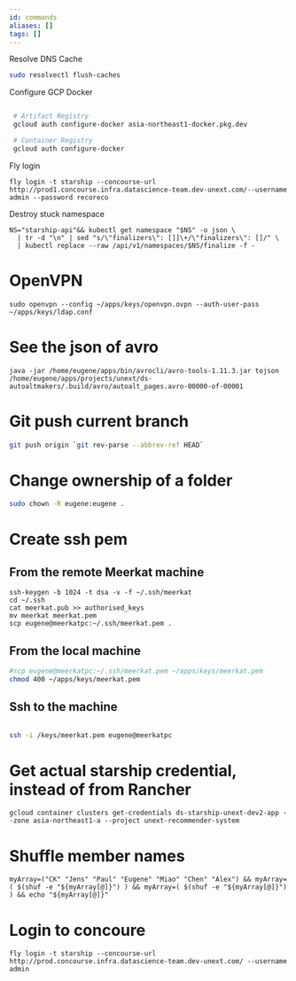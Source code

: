 ```yaml
---
id: commands
aliases: []
tags: []
---
```

Resolve DNS Cache
```bash
sudo resolvectl flush-caches
```

Configure GCP Docker
```bash

 # Artifact Registry
 gcloud auth configure-docker asia-northeast1-docker.pkg.dev

 # Container Registry
 gcloud auth configure-docker
```


Fly login
```
fly login -t starship --concourse-url http://prod1.concourse.infra.datascience-team.dev-unext.com/--username admin --password recoreco
```


Destroy stuck namespace

```
NS="starship-api"&& kubectl get namespace "$NS" -o json \
  | tr -d "\n" | sed "s/\"finalizers\": []]\+/\"finalizers\": []/" \
  | kubectl replace --raw /api/v1/namespaces/$NS/finalize -f -
```

# OpenVPN
```
sudo openvpn --config ~/apps/keys/openvpn.ovpn --auth-user-pass ~/apps/keys/ldap.conf 
```


# See the json of avro
```
java -jar /home/eugene/apps/bin/avrocli/avro-tools-1.11.3.jar tojson /home/eugene/apps/projects/unext/ds-autoaltmakers/.build/avro/autoalt_pages.avro-00000-of-00001
```


# Git push current branch

```bash
git push origin `git rev-parse --abbrev-ref HEAD`
```

# Change ownership of a folder

```bash
sudo chown -R eugene:eugene . 
```

# Create ssh pem

## From the remote Meerkat machine
```
ssh-keygen -b 1024 -t dsa -v -f ~/.ssh/meerkat
cd ~/.ssh
cat meerkat.pub >> authorised_keys
mv meerkat meerkat.pem
scp eugene@meerkatpc:~/.ssh/meerkat.pem .
```

## From the local machine

```bash
#scp eugene@meerkatpc:~/.ssh/meerkat.pem ~/apps/keys/meerkat.pem
chmod 400 ~/apps/keys/meerkat.pem
```

## Ssh to the machine
```bash

ssh -i /keys/meerkat.pem eugene@meerkatpc
```


# Get actual starship credential, instead of from Rancher

```
gcloud container clusters get-credentials ds-starship-unext-dev2-app --zone asia-northeast1-a --project unext-recommender-system
```

# Shuffle member names

```
myArray=("CK" "Jens" "Paul" "Eugene" "Miao" "Chen" "Alex") && myArray=( $(shuf -e "${myArray[@]}") ) && myArray=( $(shuf -e "${myArray[@]}") ) && echo "${myArray[@]}"
```


# Login to concoure

```
fly login -t starship --concourse-url http://prod.concourse.infra.datascience-team.dev-unext.com/ --username admin
```
